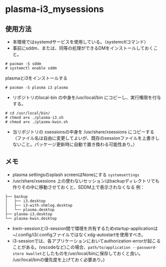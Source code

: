 # plasma-i3_mysessions
## 使用方法
- 本環境ではsystemdサービスを使用している。（systemctlコマンド）
- 事前にsddm、または、同等の処理ができるDMをインストールしておくこと。
```
# pacman -S sddm
# systemctl enable sddm
```
plasmaとi3をインストールする
```
# pacman -S plasma i3 plasma
```
-  リポジトリのlocal-bin の中身を/usr/local/bin にコピーし、実行権限を付与する。
```
# cd /usr/local/bin/
# chmod a+x ./plasma-i3.sh
# chmod a+x ./plasma-kwin.sh
```
- 当リポジトリの xsessionsの中身を /usr/share/xsessions にコピーする（ファイル名は自由に変更してよいが、既存のsessionファイルを上書きしないこと。パッケージ更新時に自動で置き換わる可能性あり。）

## メモ
- plasma settingsのsplash screenはNoneにする ```systemsettings```
- /usr/share/xsessions 上の使わないセッションはbackupディレクトリでも作りその中に移動させておくと、SDDM上で表示されなくなる
  例：
```.
├── backup
│   ├── i3.desktop
│   ├── i3-with-shmlog.desktop
│   └── plasma.desktop
├── plasma-i3.desktop
└── plasma-kwin.desktop

```

- kwin-sessionとi3-session間で環境を共有するためstartup-applicationは~/.config/i3/.configファイルではなくxdg-autostartを使用すべき。
- i3-sessionでは、各アプリケーションにおいてauthorization-errorが起こることがある。(vscodeなど)この場合、```path/to/application --password-store kwallet```としたものを/usr/local/binに保存しておくと良い。
  /usr/local/binの優先度を上げておく必要あり。)
